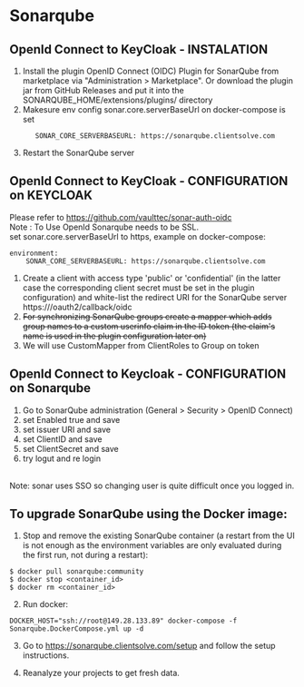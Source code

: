 # Sonarqube 



## OpenId Connect to KeyCloak - INSTALATION
1. Install the plugin OpenID Connect (OIDC) Plugin for SonarQube from marketplace via "Administration > Marketplace". Or download the plugin jar from GitHub Releases and put it into the SONARQUBE_HOME/extensions/plugins/ directory
2. Makesure env config sonar.core.serverBaseUrl on docker-compose is set 
   ```
      SONAR_CORE_SERVERBASEURL: https://sonarqube.clientsolve.com
      ```
3. Restart the SonarQube server


## OpenId Connect to KeyCloak - CONFIGURATION on KEYCLOAK
Please refer to https://github.com/vaulttec/sonar-auth-oidc
<br/> Note : To Use OpenId Sonarqube needs to be SSL. 
<br/> 
set sonar.core.serverBaseUrl to https, example on docker-compose: 
```
environment: 
    SONAR_CORE_SERVERBASEURL: https://sonarqube.clientsolve.com
```

1. Create a client with access type 'public' or 'confidential' (in the latter case the corresponding client secret must be set in the plugin configuration) and white-list the redirect URI for the SonarQube server https://<sonarqube base>/oauth2/callback/oidc
2. ~~For synchronizing SonarQube groups create a mapper which adds group names to a custom userinfo claim in the ID token (the claim's name is used in the plugin configuration later on)~~
3. We will use CustomMapper from ClientRoles to Group on token 

## OpenId Connect to Keycloak - CONFIGURATION on Sonarqube
1. Go to SonarQube administration (General > Security > OpenID Connect)
2. set Enabled true and save 
3. set issuer URI and save 
4. set ClientID and save 
5. set ClientSecret and save 
6. try logut and re login 
<br/>
Note: sonar uses SSO so changing user is quite difficult once you logged in.



## To upgrade SonarQube using the Docker image:

1. Stop and remove the existing SonarQube container (a restart from the UI is not enough as the environment variables are only evaluated during the first run, not during a restart):
``` 
$ docker pull sonarqube:community
$ docker stop <container_id>
$ docker rm <container_id>

```
2. Run docker:
```
DOCKER_HOST="ssh://root@149.28.133.89" docker-compose -f Sonarqube.DockerCompose.yml up -d 
```
 
3. Go to https://sonarqube.clientsolve.com/setup and follow the setup instructions.

4. Reanalyze your projects to get fresh data.